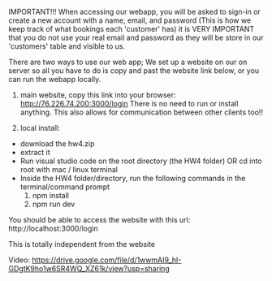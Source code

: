 IMPORTANT!!!
When accessing our webapp, you will be asked to sign-in or create a new account with a name, email, and password (This is how we keep track of what bookings each 'customer' has) it is VERY IMPORTANT that you do not use your real email and password as they will be store in our 'customers' table and visible to us. 


There are two ways to use our web app; We set up a website on our on server so all you have to do is copy and past the website link below, or you can run the webapp locally.



1. main website, copy this link into your browser:
http://76.226.74.200:3000/login
There is no need to run or install anything. This also allows for communication between other clients too!! 



2. local install:
- download the hw4.zip
- extract it
- Run visual studio code on the root directory (the HW4 folder) OR cd into root with mac / linux terminal
- Inside the HW4 folder/directory, run the following commands in the terminal/command prompt
	1. npm install
	2. npm run dev

You should be able to access the website with this url:
http://localhost:3000/login

This is totally independent from the website

Video: https://drive.google.com/file/d/1wwmAI9_hI-GDgtK9ho1w6SR4WQ_XZ61k/view?usp=sharing
